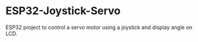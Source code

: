 # ESP32-Joystick-Servo
ESP32 project to control a servo motor using a joystick and display angle on LCD.
